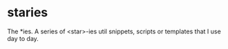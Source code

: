# staries
The *ies. A series of &lt;star>-ies util snippets, scripts or templates that I use day to day.
